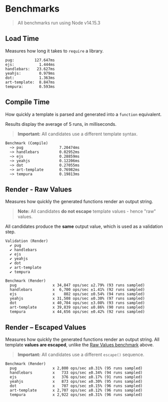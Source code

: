 # Benchmarks

> All benchmarks run using Node v14.15.3

## Load Time

Measures how long it takes to `require` a library.

```
pug:         127.647ms
ejs:           1.444ms
handlebars:   23.627ms
yeahjs:        0.979ms
dot:           1.363ms
art-template:  8.847ms
tempura:       0.593ms
```

## Compile Time

How quickly a template is parsed and generated into a `function` equivalent.

Results display the average of 5 runs, in milliseconds.

> **Important:** All candidates use a different template syntax.

```
Benchmark (Compile)
  ~> pug                7.20474ms
  ~> handlebars         0.02952ms
  ~> ejs                0.28859ms
  ~> yeahjs             0.12206ms
  ~> dot                0.27055ms
  ~> art-template       0.76982ms
  ~> tempura            0.19813ms
```

## Render - Raw Values

Measures how quickly the generated functions render an output string.

> **Note:** All candidates **do not escape** template values - hence "raw" values.

All candidates produce the **same** output value, which is used as a validation step.

```
Validation (Render)
  ✔ pug
  ✔ handlebars
  ✔ ejs
  ✔ yeahjs
  ✔ dot
  ✔ art-template
  ✔ tempura

Benchmark (Render)
  pug                x 34,847 ops/sec ±2.79% (93 runs sampled)
  handlebars         x  6,700 ops/sec ±1.41% (92 runs sampled)
  ejs                x    802 ops/sec ±0.54% (94 runs sampled)
  yeahjs             x 31,508 ops/sec ±0.30% (97 runs sampled)
  dot                x 40,704 ops/sec ±3.08% (93 runs sampled)
  art-template       x 39,839 ops/sec ±0.86% (90 runs sampled)
  tempura            x 44,656 ops/sec ±0.42% (92 runs sampled)
```

## Render – Escaped Values

Measures how quickly the generated functions render an output string. All template **values are escaped**, unlike the [Raw Values benchmark]($render-raw-values) above.

> **Important:** All candidates use a different `escape()` sequence.

```
Benchmark (Render)
  pug                x 2,800 ops/sec ±0.31% (95 runs sampled)
  handlebars         x   733 ops/sec ±0.34% (94 runs sampled)
  ejs                x   376 ops/sec ±0.17% (91 runs sampled)
  yeahjs             x   873 ops/sec ±0.30% (95 runs sampled)
  dot                x   707 ops/sec ±0.15% (96 runs sampled)
  art-template       x 2,707 ops/sec ±0.12% (96 runs sampled)
  tempura            x 2,922 ops/sec ±0.31% (96 runs sampled)
```
